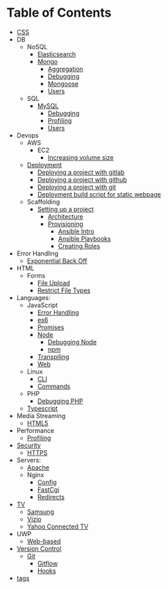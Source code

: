 # Table of Contents

* [CSS](/css/README.md)
* DB
    * NoSQL
        * [Elasticsearch](/db/nosql/elasticsearch/README.md)
        * [Mongo](/db/nosql/mongo/README.md)
            * [Aggregation](/db/nosql/mongo/aggregation-pipeline/README.md)
            * [Debugging](/db/nosql/mongo/debugging/README.md)
            * [Mongoose](/db/nosql/mongo/mongoose/README.md)
            * [Users](/db/nosql/mongo/users/README.md)
    * SQL
        * [MySQL](/db/sql/mysql/README.md)
            * [Debugging](/db/sql/mysql/debugging/README.md)
            * [Profiling](/db/sql/mysql/profiling/README.md)
            * [Users](/db/sql/mysql/users/README.md)
* Devops
    * AWS
        * EC2
            * [Increasing volume size](/devops/aws/ec2/increasing-volume-size/README.md)
    * [Deployment](/devops/deployment/README.md)
        * [Deploying a project with gitlab](/devops/deployment/gitlab/README.md)
        * [Deploying a project with github](/devops/deployment/github/README.md)
        * [Deploying a project with git](/devops/deployment/git/README.md)
        * [Deployment build script for static webpage](/devops/deployment/build/README.md)
    * Scaffolding
        * [Setting up a project](/devops/scaffolding/project-setup/README.md)
            * [Architecture](/devops/scaffolding/project-setup/architecture/README.md)
            * [Provisioning](/devops/scaffolding/project-setup/provisioning/README.md)
                * [Ansible Intro](/devops/scaffolding/project-setup/provisioning/ansible/README.md)
                * [Ansible Playbooks](/devops/scaffolding/project-setup/provisioning/ansible/playbooks/README.md)
                * [Creating Roles](/devops/scaffolding/project-setup/provisioning/ansible/roles/README.md)
* Error Handling
    * [Exponential Back Off](/error-handling/exponential-backoff/README.md)
* HTML
    * Forms
        * [File Upload](/html/forms/file-upload/README.md)
        * [Restrict File Types](/html/forms/restrict-file-types/README.md)
* Languages:
    * JavaScript
        * [Error Handling](/languages/javascript/error-handling/README.md)
        * [es6](/languages/javascript/es6/README.md)
        * [Promises](/languages/javascript/promises/README.md)
        * [Node](/languages/javascript/node/README.md)
            * [Debugging Node](/languages/javascript/node/debugging/README.md)
            * [npm](/languages/javascript/node/npm/README.md)
        * [Transpiling](/languages/javascript/transpiling/README.md)
        * [Web](/languages/javascript/web/README.md)
    * Linux
        * [CLI](/languages/linux/cli/README.md)
        * [Commands](/languages/linux/commands/README.md)
    * PHP
        * [Debugging PHP](/languages/php/debugging/README.md)
    * [Typescript](/languages/typescript/README.md)
* Media Streaming
    * [HTML5](/media-streaming/html5/README.md)
* Performance
    * [Profiling](/profiling/README.md)
* [Security](/security/README.md)
    * [HTTPS](/security/HTTPS/README.md)
* Servers:
    * [Apache](/servers/apache/README.md)
    * Nginx
        * [Config](/servers/nginx/config/README.md)
        * [FastCgi](/servers/nginx/fastcgi/README.md)
        * [Redirects](/servers/nginx/redirects/README.md)
* [TV](/tv/README.md)
    * [Samsung](/tv/samsung/README.md)
    * [Vizio](/tv/vizio/README.md)
    * [Yahoo Connected TV](/tv/yctv/README.md)
* UWP
    * [Web-based](/uwp/web-based/README.md)
* [Version Control](/version-control/README.md)
   * [Git](/version-control/git/README.md)
        * [Gitflow](/version-control/git/gitflow/README.md)
        * [Hooks](/version-control/git/hooks/README.md)
* [tags](tags.md)


